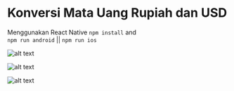 # Konversi Mata Uang Rupiah dan USD
Menggunakan React Native
```npm install``` and <br />
```npm run android``` || ```npm run ios```

![alt text](https://github.com/dionarya6661/konverter-mata-uang-react-native/blob/master/screenshots/Screenshot_20180827-132323_Expo.jpg "Screenshot 1")

![alt text](https://github.com/dionarya6661/konverter-mata-uang-react-native/blob/master/screenshots/Screenshot_20180827-132331_Expo.jpg "Screenshot 1")

![alt text](https://github.com/dionarya6661/konverter-mata-uang-react-native/blob/master/screenshots/Screenshot_20180827-132334_Expo.jpg "Screenshot 1")